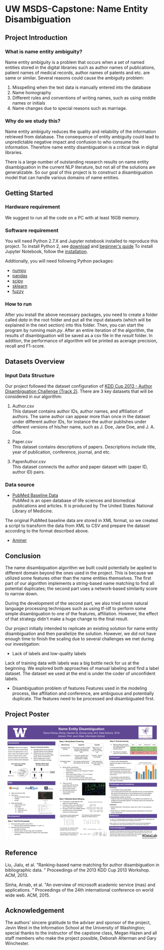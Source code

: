 # UW MSDS-Capstone: Name Entity Disambiguation
  
## Project Introduction
### What is name entity ambiguity?
  
Name entity ambiguity is a problem that occurs when a set of named entities stored in
the digital libraries such as author names of publications, patient names of medical records,
author names of patents and etc. are same or similar. Several reasons could cause the ambiguity problem: 
1. Misspelling when the text data is manually entered into the database
2. Name homography
3. Different rules and conventions of writing names, such as using middle names or initials
4. Name changes due to special reasons such as marriage. 

### Why do we study this?

Name entity ambiguity reduces the quality and reliability of the information retrieved from database. The consequence of
entity ambiguity could lead to unpredictable negative impact and confusion to who consume the information. Therefore name 
entity disambiguation is a critical task in digital libraries.

There is a large number of outstanding research results on name entity disambiguation in the current NLP literature, 
but not all of the solutions are generalizable. So our goal of this project is to construct a disambiguation model that 
can handle various domains of name entities.


## Getting Started
### Hardware requirement  
We suggest to run all the code on a PC with at least 16GB memory. 

### Software requirement
You will need Python 2.7.X and Jupyter notebook installed to reproduce this project. 
To install Python 2, see [download](https://www.python.org/downloads/) and [beginner's guide](https://www.python.org/about/gettingstarted/)
To install Jupyter Notebook, follow the [installation](http://jupyter.readthedocs.io/en/latest/install.html).

Addtionally, you will need following Python packages:
* [numpy](http://www.numpy.org/)
* [pandas](https://pandas.pydata.org/)
* [scipy](https://www.scipy.org/install.html)
* [sklearn](http://scikit-learn.org/stable/install.html)
* [fuzzy](https://pypi.python.org/pypi/Fuzzy)

### How to run
After you install the above necessary packages, you need to create a folder called *data* in the root folder and put all the input 
datasets (which will be explained in the next section) into this folder. Then, you can start the program by running 
*main.py*. After an entire iteration of the algorithm, the results of disambiguation will be saved as a csv file in the *result* folder. In addition, the performance of algorithm will be printed as acerage precision, recall and F1-score.

## Datasets Overview
### Input Data Structure
Our project followed the dataset configuration of [KDD Cup 2013 - Author Disambiguation Challenge (Track 2)](https://www.kaggle.com/c/kdd-cup-2013-author-disambiguation).
There are 3 key datasets that will be considered in our algorithm:

1. Author.csv  
This dataset contains author IDs, author names, and affiliation of authors. The same author can appear more 
than once in the dataset under different author IDs, for instance the author publishes under different versions of his/her name, such as 
J. Doe, Jane Doe, and J. A. Doe.

2. Paper.csv  
This dataset contains descriptions of papers. Descriptions include title, year of publication, conference, journal, and etc.

3. PaperAuthor.csv  
This dataset connects the author and paper dataset with (paper ID, author ID) pairs.

### Data source
* [PubMed Baseline Data](ftp://ftp.ncbi.nlm.nih.gov/pubmed/)<br />
PubMed is an open database of life sciences and biomedical publications and articles. It is produced by The United States National Library of Medicine.

The original PubMed baseline data are stored in XML format, so we created a script to transform the data from XML to 
CSV and prepare the dataset according to the format described above.
  
* [Aminer](https://aminer.org/disambiguation)


## Conclusion
The name disambiguation algorithm we built could potentially be applied to different domain beyond the ones used in the 
project. This is because we utilized some features other than the name entities themselves. The first part of our algorithm
implements a string-based name matching to find all potential duplicates; the second part uses a network-based similarity 
score to narrow down. 

During the development of the second part, we also tried some natural language processing techniques such as using
tf-idf to perform some simple disambiguation to one of the features, affiliation. However, the effect of that strategy didn't
make a huge change to the final result.

Our project initially intended to replicate an existing solution for name entity disambiguation and then parallelize the 
solution. However, we did not have enough time to finish the scaling due to several challenges we met during our investigation:
* Lack of labels and low-quality labels  

Lack of training data with labels was a big bottle neck for us at the beginning. We explored both approaches of manual 
labeling and find a label dataset. The dataset we used at the end is under the coder of unconfident labels.

* Disambiguation problem of features 
Features used in the modeling process, like affiliation and conference, are ambiguous and potentially duplicate. 
The features need to be processed and disambiguated first. 

## Project Poster
![Project Poster](https://github.com/HWNi/MSDS-Capstone/blob/master/result/poster.png)

## Reference
Liu, Jialu, et al. "Ranking-based name matching for author disambiguation in bibliographic data.
" Proceedings of the 2013 KDD Cup 2013 Workshop. ACM, 2013.

Sinha, Arnab, et al. "An overview of microsoft academic service (mas) and applications.
" Proceedings of the 24th international conference on world wide web. ACM, 2015.

## Acknowledgement
The authors’ sincere gratitude to the adviser and sponsor of the project, Jevin West in the Information School at the University of Washington; special thanks to the instructor of the capstone class, Megan Hazen and all staff members who make the
project possible, Deborah Alterman and Gary Winchester.







